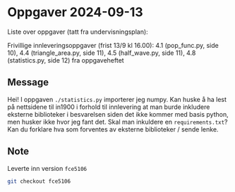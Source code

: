 # Oppgaver 2024-09-13
Liste over oppgaver (tatt fra undervisningsplan):

Frivillige innleveringsoppgaver (frist 13/9 kl 16.00): 4.1 (pop_func.py, side
10), 4.4 (triangle_area.py, side 11), 4.5 (half_wave.py, side 11), 4.8
(statistics.py, side 12) fra oppgaveheftet

## Message

Hei! I oppgaven `./statistics.py` importerer jeg numpy. Kan huske å ha lest på
nettsidene til in1900 i forhold til innlevering at man burde inkludere eksterne
biblioteker i besvarelsen siden det ikke kommer med basis python, men husker
ikke hvor jeg fant det. Skal man inkuldere en `requirements.txt`? Kan du
forklare hva som forventes av eksterne biblioteker / sende lenke.

## Note
Leverte inn version `fce5106`
```bash
git checkout fce5106
```
